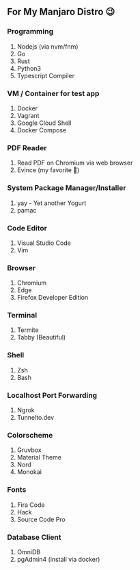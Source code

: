 ## For My Manjaro Distro :wink:	

### Programming
1. Nodejs (via nvm/fnm)
2. Go
3. Rust
4. Python3
5. Typescript Compiler

### VM / Container for test app
1. Docker
2. Vagrant
3. Google Cloud Shell
4. Docker Compose

### PDF Reader
1. Read PDF on Chromium via web browser
2. Evince (my favorite :star_struck:)

### System Package Manager/Installer
1. yay - Yet another Yogurt 
2. pamac

### Code Editor
1. Visual Studio Code
2. Vim

### Browser
1. Chromium
2. Edge
3. Firefox Developer Edition

### Terminal
1. Termite
2. Tabby (Beautiful)

### Shell
1. Zsh
2. Bash

### Localhost Port Forwarding
1. Ngrok
2. Tunnelto.dev

### Colorscheme
1. Gruvbox
2. Material Theme
3. Nord 
4. Monokai

### Fonts
1. Fira Code
2. Hack
3. Source Code Pro

### Database Client
1. OmniDB
2. pgAdmin4 (install via docker)
